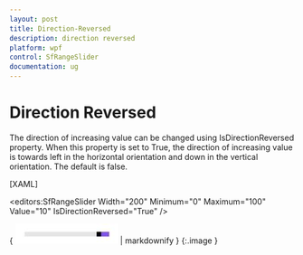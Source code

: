```yaml
---
layout: post
title: Direction-Reversed
description: direction reversed   
platform: wpf
control: SfRangeSlider 
documentation: ug
---
```


# Direction Reversed   

The direction of increasing value can be changed using IsDirectionReversed property. When this property is set to True, the direction of increasing value is towards left in the horizontal orientation and down in the vertical orientation. The default is false. 



[XAML]

&lt;editors:SfRangeSlider Width="200" Minimum="0" Maximum="100" Value="10" IsDirectionReversed="True"  /&gt;



{ ![](Direction-Reversed_images/Direction-Reversed_img1.jpeg) | markdownify }
{:.image }


